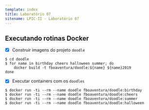 ```yaml
---
template: index
title: Laboratório 07
sitename: LPIC-II - Laboratório 07
---
```


## Executando rotinas Docker 

* [X] Construir imagens do projeto `doodle`

```shell
$ cd doodle
$ for name in birthday cheers halloween summer; do
    docker build -t fboaventura/doodle:${name} ${name}2019
done 
```

* [X] Executar containers com os `doodles`

```shell
$ docker run -ti --rm --name doodle fboaventura/doodle:birthday
$ docker run -ti --rm --name doodle fboaventura/doodle:cheers
$ docker run -ti --rm --name doodle fboaventura/doodle:summer
$ docker run -ti --rm --name doodle fboaventura/doodle:halloween
```
